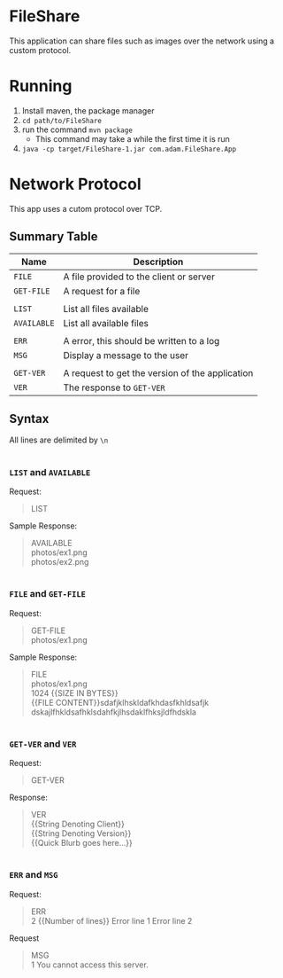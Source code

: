 # FileShare
This application can share files such as images over the network using a custom protocol.

# Running
1. Install maven, the package manager
1. `cd path/to/FileShare`
1. run the command `mvn package`
    - This command may take a while the first time it is run
1. `java -cp target/FileShare-1.jar com.adam.FileShare.App`

# Network Protocol
This app uses a cutom protocol over TCP.

## Summary Table
|Name|Description|
|-----------|-------------------|
|`FILE`|A file provided to the client or server|
|`GET-FILE`|A request for a file|
|  |  |
|`LIST`|List all files available|
|`AVAILABLE`|List all available files|
|  |  |
|`ERR`|A error, this should be written to a log|
|`MSG`|Display a message to the user|
|  |  |
|`GET-VER`|A request to get the version of the application|
|`VER`|The response to `GET-VER`|

## Syntax
All lines are delimited by `\n`
#  
### `LIST` and `AVAILABLE`
Request:
>LIST

Sample Response:
>AVAILABLE  
>photos/ex1.png  
>photos/ex2.png  
#  
### `FILE` and `GET-FILE`
Request:
>GET-FILE  
>photos/ex1.png  

Sample Response:
>FILE  
>photos/ex1.png  
>1024 {{SIZE IN BYTES}}  
>{{FILE CONTENT}}sdafjklhskldafkhdasfkhldsafjk  
>dskajlfhkldsafhklsdahfkjlhsdaklfhksjldfhdskla

#  
### `GET-VER` and `VER`
Request:
>GET-VER    

Response:
>VER  
>{{String Denoting Client}}  
>{{String Denoting Version}}  
>{{Quick Blurb goes here...}}  

#  
### `ERR` and `MSG`

Request:
>ERR  
>2 {{Number of lines}}
>Error line 1
>Error line 2

Request
>MSG  
>1
>You cannot access this server.